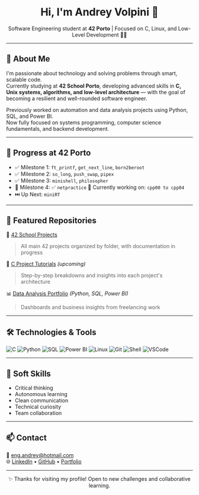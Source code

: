 <h1 align="center">Hi, I'm Andrey Volpini 👋</h1>

<p align="center">
  Software Engineering student at <strong>42 Porto</strong> | Focused on C, Linux, and Low-Level Development 🧠🐧
</p>

---

## 🚀 About Me
I'm passionate about technology and solving problems through smart, scalable code.  
Currently studying at <strong>42 School Porto</strong>, developing advanced skills in <strong>C, Unix systems, algorithms, and low-level architecture</strong> — with the goal of becoming a resilient and well-rounded software engineer.

Previously worked on automation and data analysis projects using Python, SQL, and Power BI.  
Now fully focused on systems programming, computer science fundamentals, and backend development.

---

## 🎯 Progress at 42 Porto
- ✅ Milestone 1: `ft_printf`, `get_next_line`, `born2beroot`
- ✅ Milestone 2: `so_long`, `push_swap`, `pipex`
- ✅ Milestone 3: `minishell`, `philosopher`
- 🔄 Milestone 4:
        ✅ `netpractice`
        🔄 Currently working on: `cpp00 to cpp04`
- ⏭️ Up Next: `miniRT`

---

## 📌 Featured Repositories
🌟 [42 School Projects](https://github.com/andreyvolpini/42-school-projects)  
> All main 42 projects organized by folder, with documentation in progress

📘 [C Project Tutorials](https://github.com/andreyvolpini/42-school-tutorials) *(upcoming)*  
> Step-by-step breakdowns and insights into each project's architecture

📊 [Data Analysis Portfolio](https://is.gd/J8Qk7U) *(Python, SQL, Power BI)*  
> Dashboards and business insights from freelancing work

---

## 🛠️ Technologies & Tools

![C](https://img.shields.io/badge/C-00599C?style=flat-square&logo=c)
![Python](https://img.shields.io/badge/Python-3776AB?style=flat-square&logo=python)
![SQL](https://img.shields.io/badge/SQL-336791?style=flat-square&logo=postgresql)
![Power BI](https://img.shields.io/badge/PowerBI-F2C811?style=flat-square&logo=powerbi)
![Linux](https://img.shields.io/badge/Linux-FCC624?style=flat-square&logo=linux)
![Git](https://img.shields.io/badge/Git-F05032?style=flat-square&logo=git)
![Shell](https://img.shields.io/badge/Bash-4EAA25?style=flat-square&logo=gnu-bash)
![VSCode](https://img.shields.io/badge/VS%20Code-007ACC?style=flat-square&logo=visual-studio-code)

---

## 🧠 Soft Skills
- Critical thinking  
- Autonomous learning  
- Clean communication  
- Technical curiosity  
- Team collaboration

---

## 📫 Contact
📧 eng.andrey@hotmail.com  
🌐 [LinkedIn](https://www.linkedin.com/in/andrey-volpini/) • [GitHub](https://github.com/andreyvolpini) • [Portfolio](https://is.gd/J8Qk7U)

---

<p align="center">✨ Thanks for visiting my profile! Open to new challenges and collaborative learning.</p>
